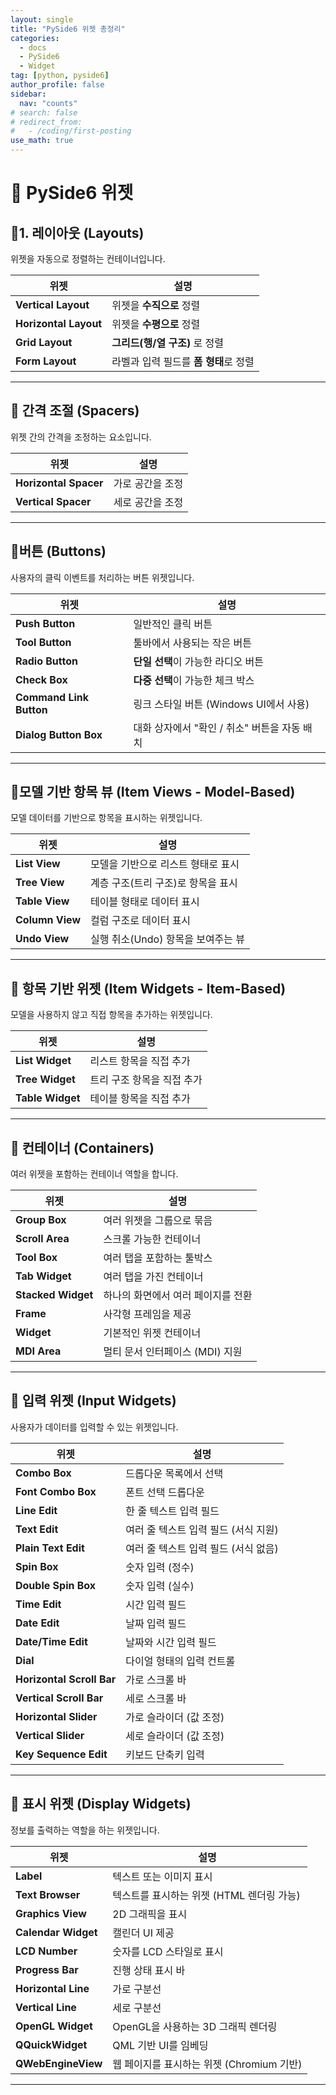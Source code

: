 ```yaml
---
layout: single
title: "PySide6 위젯 총정리"
categories:
  - docs
  - PySide6
  - Widget
tag: [python, pyside6]
author_profile: false
sidebar:
  nav: "counts"
# search: false
# redirect_from:
#   - /coding/first-posting
use_math: true
---
```


# 👑 PySide6 위젯

## 🍒1. 레이아웃 (Layouts)

위젯을 자동으로 정렬하는 컨테이너입니다.

| 위젯                  | 설명                                  |
| --------------------- | ------------------------------------- |
| **Vertical Layout**   | 위젯을 **수직으로** 정렬              |
| **Horizontal Layout** | 위젯을 **수평으로** 정렬              |
| **Grid Layout**       | **그리드(행/열 구조)** 로 정렬        |
| **Form Layout**       | 라벨과 입력 필드를 **폼 형태**로 정렬 |

---

## 🍒 간격 조절 (Spacers)

위젯 간의 간격을 조정하는 요소입니다.

| 위젯                  | 설명             |
| --------------------- | ---------------- |
| **Horizontal Spacer** | 가로 공간을 조정 |
| **Vertical Spacer**   | 세로 공간을 조정 |

---

## 🍒버튼 (Buttons)

사용자의 클릭 이벤트를 처리하는 버튼 위젯입니다.

| 위젯                    | 설명                                         |
| ----------------------- | -------------------------------------------- |
| **Push Button**         | 일반적인 클릭 버튼                           |
| **Tool Button**         | 툴바에서 사용되는 작은 버튼                  |
| **Radio Button**        | **단일 선택**이 가능한 라디오 버튼           |
| **Check Box**           | **다중 선택**이 가능한 체크 박스             |
| **Command Link Button** | 링크 스타일 버튼 (Windows UI에서 사용)       |
| **Dialog Button Box**   | 대화 상자에서 "확인 / 취소" 버튼을 자동 배치 |

---

## 🍒모델 기반 항목 뷰 (Item Views - Model-Based)

모델 데이터를 기반으로 항목을 표시하는 위젯입니다.

| 위젯            | 설명                               |
| --------------- | ---------------------------------- |
| **List View**   | 모델을 기반으로 리스트 형태로 표시 |
| **Tree View**   | 계층 구조(트리 구조)로 항목을 표시 |
| **Table View**  | 테이블 형태로 데이터 표시          |
| **Column View** | 컬럼 구조로 데이터 표시            |
| **Undo View**   | 실행 취소(Undo) 항목을 보여주는 뷰 |

---

## 🍒 항목 기반 위젯 (Item Widgets - Item-Based)

모델을 사용하지 않고 직접 항목을 추가하는 위젯입니다.

| 위젯             | 설명                       |
| ---------------- | -------------------------- |
| **List Widget**  | 리스트 항목을 직접 추가    |
| **Tree Widget**  | 트리 구조 항목을 직접 추가 |
| **Table Widget** | 테이블 항목을 직접 추가    |

---

## 🍒 컨테이너 (Containers)

여러 위젯을 포함하는 컨테이너 역할을 합니다.

| 위젯               | 설명                               |
| ------------------ | ---------------------------------- |
| **Group Box**      | 여러 위젯을 그룹으로 묶음          |
| **Scroll Area**    | 스크롤 가능한 컨테이너             |
| **Tool Box**       | 여러 탭을 포함하는 툴박스          |
| **Tab Widget**     | 여러 탭을 가진 컨테이너            |
| **Stacked Widget** | 하나의 화면에서 여러 페이지를 전환 |
| **Frame**          | 사각형 프레임을 제공               |
| **Widget**         | 기본적인 위젯 컨테이너             |
| **MDI Area**       | 멀티 문서 인터페이스 (MDI) 지원    |

---

## 🍒 입력 위젯 (Input Widgets)

사용자가 데이터를 입력할 수 있는 위젯입니다.

| 위젯                      | 설명                                 |
| ------------------------- | ------------------------------------ |
| **Combo Box**             | 드롭다운 목록에서 선택               |
| **Font Combo Box**        | 폰트 선택 드롭다운                   |
| **Line Edit**             | 한 줄 텍스트 입력 필드               |
| **Text Edit**             | 여러 줄 텍스트 입력 필드 (서식 지원) |
| **Plain Text Edit**       | 여러 줄 텍스트 입력 필드 (서식 없음) |
| **Spin Box**              | 숫자 입력 (정수)                     |
| **Double Spin Box**       | 숫자 입력 (실수)                     |
| **Time Edit**             | 시간 입력 필드                       |
| **Date Edit**             | 날짜 입력 필드                       |
| **Date/Time Edit**        | 날짜와 시간 입력 필드                |
| **Dial**                  | 다이얼 형태의 입력 컨트롤            |
| **Horizontal Scroll Bar** | 가로 스크롤 바                       |
| **Vertical Scroll Bar**   | 세로 스크롤 바                       |
| **Horizontal Slider**     | 가로 슬라이더 (값 조정)              |
| **Vertical Slider**       | 세로 슬라이더 (값 조정)              |
| **Key Sequence Edit**     | 키보드 단축키 입력                   |

---

## 🍒 표시 위젯 (Display Widgets)

정보를 출력하는 역할을 하는 위젯입니다.

| 위젯                | 설명                                      |
| ------------------- | ----------------------------------------- |
| **Label**           | 텍스트 또는 이미지 표시                   |
| **Text Browser**    | 텍스트를 표시하는 위젯 (HTML 렌더링 가능) |
| **Graphics View**   | 2D 그래픽을 표시                          |
| **Calendar Widget** | 캘린더 UI 제공                            |
| **LCD Number**      | 숫자를 LCD 스타일로 표시                  |
| **Progress Bar**    | 진행 상태 표시 바                         |
| **Horizontal Line** | 가로 구분선                               |
| **Vertical Line**   | 세로 구분선                               |
| **OpenGL Widget**   | OpenGL을 사용하는 3D 그래픽 렌더링        |
| **QQuickWidget**    | QML 기반 UI를 임베딩                      |
| **QWebEngineView**  | 웹 페이지를 표시하는 위젯 (Chromium 기반) |

---

